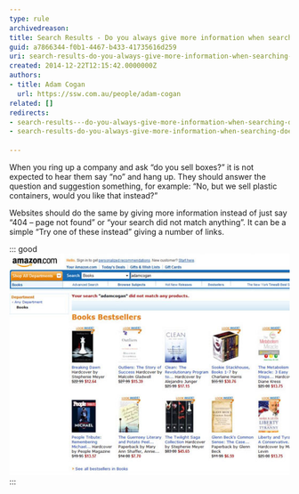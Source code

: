 ```yaml
---
type: rule
archivedreason: 
title: Search Results - Do you always give more information when searching doesn’t find anything?
guid: a7866344-f0b1-4467-b433-41735616d259
uri: search-results-do-you-always-give-more-information-when-searching-doesnt-find-anything
created: 2014-12-22T12:15:42.0000000Z
authors:
- title: Adam Cogan
  url: https://ssw.com.au/people/adam-cogan
related: []
redirects:
- search-results---do-you-always-give-more-information-when-searching-doesnt-find-anything
- search-results-do-you-always-give-more-information-when-searching-doesn’t-find-anything

---
```


When you ring up a company and ask “do you sell boxes?” it is not expected to hear them say “no” and hang up. They should answer the question and suggestion something, for example: “No, but we sell plastic containers, would you like that instead?”

Websites should do the same by giving more information instead of just say “404 – page not found” or “your search did not match anything”. It can be a simple “Try one of these instead” giving a number of links.


<!--endintro-->


::: good  
![Figure: Good example - If you don’t match anything on Amazon, it gives you some other choices to click on](amazon-search.jpg)  
:::
